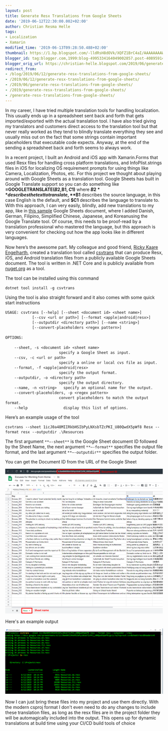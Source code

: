 ```yaml
---
layout: post
title: Generate Resx Translations from Google Sheets
date: '2019-06-12T22:30:00.002+02:00'
author: Christian Resma Helle
tags: 
- Localization 
- Xamarin
modified_time: '2019-06-13T09:28:50.488+02:00'
thumbnail: https://1.bp.blogspot.com/-lldRsH8dOVk/XQFZ1BrC4aI/AAAAAAAAWL4/awcO8fBQ_5UuoCVeLl9ELkta7R051iCpwCEwYBhgL/s72-c/GoogleSheets.png
blogger_id: tag:blogger.com,1999:blog-4995334164049002857.post-4089591479727741453
blogger_orig_url: https://christian-helle.blogspot.com/2019/06/generate-resx-translations-using-google.html
redirect_from:
- /blog/2019/06/12/generate-resx-translations-from-google-sheets/
- /2019/06/12/generate-resx-translations-from-google-sheets/
- /2019/06/generate-resx-translations-from-google-sheets/
- /2019/generate-resx-translations-from-google-sheets/
- /generate-resx-translations-from-google-sheets/
---
```


In my career, I have tried multiple translation tools for handling localization. This usually ends up in a spreadsheet sent back and forth that gets imported/exported with the actual translation tool. I have also tried giving my translators and customers direct access to the translation tool but that never really worked as they tend to blindly translate everything they see and usually miss out on the fact that some strings contain important placeholders that executable code expects. Anyway, at the end of the sending a spreadsheet back and forth seems to always work.  

In a recent project, I built an Android and iOS app with Xamarin.Forms that used Resx files for handling cross platform translations, and InfoPlist.strings files in iOS for localizing OS requirement prompts for using things like Camera, Localization, Photos, etc. For this project we thought about playing around with Google Sheets as a translation tool. Google Sheets has built in Google Translate support so you can do something like **=GOOGLETRANSLATE($B2,$B$1,C$1)** where **$B2** describes the text to translate, **$B1** describes the source language, in this case English is the default, and **$C1** describes the language to translate to. With this approach, I can very easily, blindly, add new translations to my app, like in [this sample](https://docs.google.com/spreadsheets/d/1icJ0a48MIIRkbHSIbPyLNXsbTZcPKI_U80QwdX5pWf8/edit) Google Sheets document, where I added Danish, German, Filipino, Simplified Chinese, Japanese, and Koreanusing the Google Translate tool. Of course, this needs to be proof-read by a translation professional who mastered the language, but this approach is very convenient for checking out how the app looks like in different languages.  

Now here’s the awesome part. My colleague and good friend, [Ricky Kaare Engelharth](https://twitter.com/rickykaare), created a translation tool called [csvtrans](https://github.com/rickykaare/csvtrans) that can produce Resx, iOS, and Android translation files from a publicly available Google Sheets document. The tool is written in .NET Core and is publicly available from [nuget.org](https://www.nuget.org/packages/csvtrans) as a tool.  

The tool can be installed using this command  

    dotnet tool install -g csvtrans

Using the tool is also straight forward and it also comes with some quick start instructions  

    USAGE: csvtrans [--help] [--sheet <document id> <sheet name>]
                [--csv <url or path>] [--format <apple|android|resx>]
                [--outputdir <directory path>] [--name <string>]
                [--convert-placeholders <regex pattern>]

    OPTIONS:

        --sheet, -s <document id> <sheet name>
                            specify a Google Sheet as input.
        --csv, -c <url or path>
                            specify a online or local cvs file as input.
        --format, -f <apple|android|resx>
                            specify the output format.
        --outputdir, -o <directory path>
                            specify the output directory.
        --name, -n <string>   specify an optional name for the output.
        --convert-placeholders, -p <regex pattern>
                            convert placeholders to match the output format.
        --help                display this list of options.

Here’s an example usage of the tool  

    csvtrans --sheet 1icJ0a48MIIRkbHSIbPyLNXsbTZcPKI_U80QwdX5pWf8 Resx --format resx --outputdir .\Resources

The first argument `**–-sheet**` is the Google Sheet document ID followed by the Sheet Name, the next argument `**–-format**` specifies the output file format, and the last argument `**–-outputdir**` specifies the output folder.  

You can get the Document ID from the URL of the Google Sheet  

![](/assets/images/resx-google-sheets.png)

Here's an example output  

![](/assets/images/resx-csvtrans-output.png)

Now I can just bring these files into my project and use them directly. With the modern csproj format I don't even need to do any changes to include these translation files, as long as the resx files are in the project folder they will be automagically included into the output. This opens up for dynamic translations at build time using your CI/CD build tools of choice